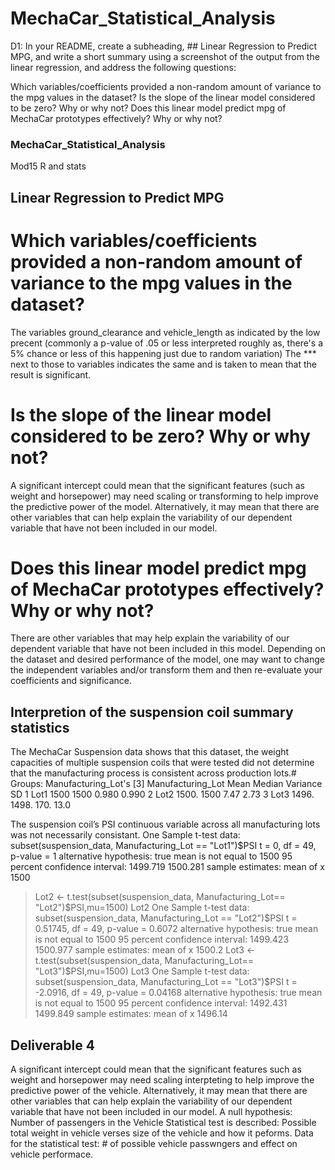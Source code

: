 # MechaCar_Statistical_Analysis

D1:
In your README, create a subheading, ## Linear Regression to Predict MPG, and write a short summary using a screenshot of the output from the linear regression, and address the following questions:

Which variables/coefficients provided a non-random amount of variance to the mpg values in the dataset?
Is the slope of the linear model considered to be zero? Why or why not?
Does this linear model predict mpg of MechaCar prototypes effectively? Why or why not?

### MechaCar_Statistical_Analysis
Mod15 R and stats
## Linear Regression to Predict MPG
# Which variables/coefficients provided a non-random amount of variance to the mpg values in the dataset?
The variables ground_clearance and vehicle_length as indicated by the low precent (commonly a p-value of .05 or less
interpreted roughly as, there's a 5% chance or less of this happening just due to random variation)
The *** next to those to variables indicates the same and is taken to mean that the result is significant.
# Is the slope of the linear model considered to be zero? Why or why not?
 A significant intercept could mean that the significant features (such as weight and horsepower)
may need scaling or transforming to help improve the predictive power of the model. Alternatively, it may mean that there
are other variables that can help explain the variability of our dependent variable that have not been included in our model.
# Does this linear model predict mpg of MechaCar prototypes effectively? Why or why not?
There are other variables that may help explain the variability of our dependent variable that have not been included in this model.
Depending on the dataset and desired performance of the model, one may want to change the independent variables and/or
transform them and then re-evaluate your coefficients and significance.
## Interpretion of the suspension coil summary statistics
The MechaCar Suspension data shows that this dataset, the weight capacities of multiple suspension coils that were tested did not determine that
the manufacturing process is consistent across production lots.# Groups:
Manufacturing_Lot's [3]
  Manufacturing_Lot  Mean Median Variance     SD
  <chr>             <dbl>  <dbl>    <dbl>  <dbl>
1 Lot1              1500   1500     0.980  0.990
2 Lot2              1500.  1500     7.47   2.73
3 Lot3              1496.  1498.  170.    13.0
>
The suspension coil’s PSI continuous variable across all manufacturing lots was not necessarily consistant.
	One Sample t-test
data:  subset(suspension_data, Manufacturing_Lot == "Lot1")$PSI
t = 0, df = 49, p-value = 1
alternative hypothesis: true mean is not equal to 1500
95 percent confidence interval:
 1499.719 1500.281
sample estimates:
mean of x
     1500
> Lot2 <- t.test(subset(suspension_data, Manufacturing_Lot== "Lot2")$PSI,mu=1500)
> Lot2
	One Sample t-test
data:  subset(suspension_data, Manufacturing_Lot == "Lot2")$PSI
t = 0.51745, df = 49, p-value = 0.6072
alternative hypothesis: true mean is not equal to 1500
95 percent confidence interval:
 1499.423 1500.977
sample estimates:
mean of x
   1500.2
> Lot3 <- t.test(subset(suspension_data, Manufacturing_Lot== "Lot3")$PSI,mu=1500)
> Lot3
	One Sample t-test
data:  subset(suspension_data, Manufacturing_Lot == "Lot3")$PSI
t = -2.0916, df = 49, p-value = 0.04168
alternative hypothesis: true mean is not equal to 1500
95 percent confidence interval:
 1492.431 1499.849
sample estimates:
mean of x
  1496.14
## Deliverable 4
A significant intercept could mean that the significant features such as weight and horsepower may need scaling interpteting to help improve the predictive power of the vehicle.
Alternatively, it may mean that there are other variables that can help explain the variability of our dependent variable that have not been included in our model.
A null hypothesis: Number of passengers in the Vehicle
Statistical test is described: Possible total weight in vehicle verses size of the vehicle and how it peforms.
Data for the statistical test: # of possible vehicle passwngers and effect on vehicle performace.
